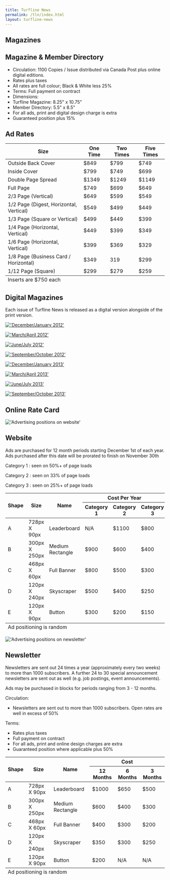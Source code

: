 ```yaml
---
title: Turfline News
permalink: /tln/index.html
layout: turfline-news
---
```


<article class="magazines" markdown="1">

# Magazines






<section class="magazines__features" markdown="1">

## Magazine & Member Directory






<div class="features__block" markdown="1">

+ Circulation: 1100 Copies / Issue distributed via Canada Post plus online digital editions.
+ Rates plus taxes
+ All rates are full colour; Black & White less 25%
+ Terms: Full payment on contract
+ Dimensions:
+ Turfline Magazine: 8.25" x 10.75"
+ Member Directory: 5.5" x 8.5"
+ For all ads, print and digital design charge is extra
+ Guaranteed position plus 15%

</div>



</section> <!-- !magazines__features -->










<section class="magazines__ad-rates" markdown="1">

## Ad Rates

<div class="table-wrapper" markdown="1">

<table class="table table-striped table-condensed">
	<thead>
		<tr>
			<th>Size</th>
			<th>One Time</th>
			<th>Two Times</th>
			<th>Five Times</th>
		</tr>
	</thead>
	<tbody>
		<tr>
			<td>Outside Back Cover</td>
			<td>$849</td>
			<td>$799</td>
			<td>$749</td>
		</tr>
		<tr>
			<td>Inside Cover</td>
			<td>$799</td>
			<td>$749</td>
			<td>$699</td>
		</tr>
		<tr>
			<td>Double Page Spread</td>
			<td>$1349</td>
			<td>$1249</td>
			<td>$1149</td>
		</tr>
		<tr>
			<td>Full Page</td>
			<td>$749</td>
			<td>$699</td>
			<td>$649</td>
		</tr>
		<tr>
			<td>2/3 Page (Vertical)</td>
			<td>$649</td>
			<td>$599</td>
			<td>$549</td>
		</tr>
		<tr>
			<td>1/2 Page (Digest, Horizontal, Vertical)</td>
			<td>$549</td>
			<td>$499</td>
			<td>$449</td>
		</tr>
		<tr>
			<td>1/3 Page (Square or Vertical)</td>
			<td>$499</td>
			<td>$449</td>
			<td>$399</td>
		</tr>
		<tr>
			<td>1/4 Page (Horizontal, Vertical)</td>
			<td>$449</td>
			<td>$399</td>
			<td>$349</td>
		</tr>
		<tr>
			<td>1/6 Page (Horizontal, Vertical)</td>
			<td>$399</td>
			<td>$369</td>
			<td>$329</td>
		</tr>
		<tr>
			<td>1/8 Page (Business Card / Horizontal)</td>
			<td>$349</td>
			<td>319</td>
			<td>$299</td>
		</tr>
		<tr>
			<td>1/12 Page (Square)</td>
			<td>$299</td>
			<td>$279</td>
			<td>$259</td>
		</tr>
	</tbody>
	<tfoot>
		<tr>
			<td colspan="4">Inserts are $750 each</td>
		</tr>
	</tfoot>
</table>


</div> <!-- /table-wrapper -->

</section> <!-- /ad-rates -->




<section class="magazines__digital" markdown="1">

## Digital Magazines

Each issue of Turfline News is released as a digital version alongside of the print version.

<div class="digital__wrapper" markdown="1">

[!['December/January 2012'](/assets/img/tln/covers/tln12-dj.jpg)](http://read.dmtmag.com/issue/50980)

[!['March/April 2012'](/assets/img/tln/covers/tln12-ma.jpg)](http://read.dmtmag.com/i/62071)

[!['June/July 2012'](/assets/img/tln/covers/tln12-jj.jpg)](http://read.dmtmag.com/i/73811)

[!['September/October 2012'](/assets/img/tln/covers/tln12-so.jpg)](http://read.dmtmag.com/i/82830)

[!['December/January 2013'](/assets/img/tln/covers/tln13-dj.jpg)](#)

[!['March/April 2013'](/assets/img/tln/covers/tln13-ma.jpg)](#)

[!['June/July 2013'](/assets/img/tln/covers/tln13-jj.jpg)](#)

[!['September/October 2013'](/assets/img/tln/covers/tln13-so.jpg)](#)

</div> <!-- /digi-mags__wrapper -->

</section> <!-- /digital__wrapper -->






</article> <!-- /magazines -->







<article class="website" markdown="1">

# Online Rate Card





<section class="website" markdown="1">


!['Advertising positions on website'](/assets/img/tln/wcta-online.png)

## Website


Ads are purchased for 12 month periods starting December 1st of each year. Ads purchased after this date will be prorated to finish on November 30th

Category 1
: seen on 50%+ of page loads

Category 2
: seen on 33% of page loads

Category 3
: seen on 25%+ of page loads




<table>
  <thead>
    <tr>
      <th rowspan="2">Shape</th>
      <th rowspan="2">Size</th>
      <th rowspan="2">Name</th>
      <th colspan="3">Cost Per Year</th>
    </tr>
    <tr>
      <th>Category 1</th>
      <th>Category 2</th>
      <th>Category 3</th>
    </tr>
  </thead>

  <tbody>
    <tr>
      <td>A</td>
      <td>728px X 90px</td>
      <td>Leaderboard</td>
      <td>N/A</td>
      <td>$1100</td>
      <td>$800</td>
    </tr>
    <tr>
      <td>B</td>
      <td>300px X 250px</td>
      <td>Medium Rectangle</td>
      <td>$900</td>
      <td>$600</td>
      <td>$400</td>
    </tr>
    <tr>
      <td>C</td>
      <td>468px X 60px</td>
      <td>Full Banner</td>
      <td>$800</td>
      <td>$500</td>
      <td>$300</td>
    </tr>
    <tr>
      <td>D</td>
      <td>120px X 240px</td>
      <td>Skyscraper</td>
      <td>$500</td>
      <td>$400</td>
      <td>$250</td>
    </tr>
    <tr>
      <td>E</td>
      <td>120px X 90px</td>
      <td>Button</td>
      <td>$300</td>
      <td>$200</td>
      <td>$150</td>
    </tr>
  </tbody>

  <tfoot>
    <tr>
      <td colspan="6">
        Ad positioning is random
      </td>
    </tr>
  </tfoot>
</table>



</section> <!-- /website -->








<section class="newsletter" markdown="1">


!['Advertising positions on newsletter'](/assets/img/tln/wcta-newsletter-truncated.png)

## Newsletter


Newsletters are sent out 24 times a year (approximately every two weeks) to more than 1000 subscribers. A further 24 to 30 special announcement newsletters are sent out as well (e.g. job postings, event announcements).

Ads may be purchased in blocks for periods ranging from 3 - 12 months.

Circulation:
+ Newsletters are sent out to more than 1000 subscribers. Open rates are well in excess of 50%

Terms:
+ Rates plus taxes
+ Full payment on contract
+ For all ads, print and online design charges are extra
+ Guaranteed position where applicable plus 50%




<table>
  <thead>
    <tr>
      <th rowspan="2">Shape</th>
      <th rowspan="2">Size</th>
      <th rowspan="2">Name</th>
      <th colspan="3">Cost</th>
    </tr>
    <tr>
      <th>12 Months</th>
      <th>6 Months</th>
      <th>3 Months</th>
    </tr>
  </thead>

  <tbody>
    <tr>
      <td>A</td>
      <td>728px X 90px</td>
      <td>Leaderboard</td>
      <td>$1000</td>
      <td>$650</td>
      <td>$500</td>
    </tr>
    <tr>
      <td>B</td>
      <td>300px X 250px</td>
      <td>Medium Rectangle</td>
      <td>$600</td>
      <td>$400</td>
      <td>$300</td>
    </tr>
    <tr>
      <td>C</td>
      <td>468px X 60px</td>
      <td>Full Banner</td>
      <td>$400</td>
      <td>$300</td>
      <td>$200</td>
    </tr>
    <tr>
      <td>D</td>
      <td>120px X 240px</td>
      <td>Skyscraper</td>
      <td>$350</td>
      <td>$300</td>
      <td>$250</td>
    </tr>
    <tr>
      <td>E</td>
      <td>120px X 90px</td>
      <td>Button</td>
      <td>$200</td>
      <td>N/A</td>
      <td>N/A</td>
    </tr>
  </tbody>

  <tfoot>
    <tr>
      <td colspan="6">
        Ad positioning is random
      </td>
    </tr>
  </tfoot>
</table>



</section> <!-- /newsletter -->




</article> <!-- website -->






